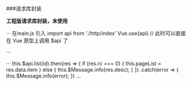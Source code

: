 ###请求库封装

**工程版请求库封装，未使用**

···
在main.js 引入
import api from './http/index'
Vue.use(api)
// 此时可以直接在 Vue 原型上调用 $api 了

···



···
this.$api.list(id).then(res => {
     if (res.rc === 0) {
          this.pageList = res.data.item
      } else {
        this.$Message.info(res.desc);
      }
     })
     .catch(error => {
        this.$Message.info(error);
      })
...